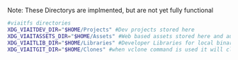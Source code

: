 Note: These Directorys are implmented, but are not yet fully functional 

```bash
#viaitfs directories
XDG_VIAITDEV_DIR="$HOME/Projects" #Dev projects stored here
XDG_VIAITASSETS_DIR="$HOME/Assets" #Web based assets stored here and auto loaded on viait-web launch
XDG_VIAITLIB_DIR="$HOME/Libraries" #Developer Libraries for local binary applications 
XDG_VIAITGIT_DIR="$HOME/Clones" #when vclone command is used it will clone direct into this folder
```
